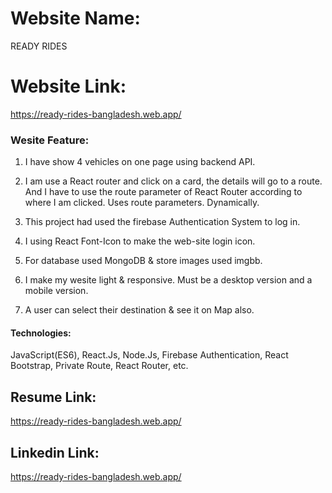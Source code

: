 # Website Name: 
READY RIDES


# Website Link:
 https://ready-rides-bangladesh.web.app/

 
### Wesite Feature:
01. I have show 4 vehicles on one page using backend API.

02. I am use a React router and click on a card, the details will go to a route. And I have to use the route parameter of React Router according to where I am clicked. Uses route parameters. Dynamically.

03.	This project had used the firebase Authentication System to log in.

04. I using React Font-Icon to make the web-site login icon.

05.	For database used MongoDB & store images used imgbb.

06. I make my wesite light & responsive. Must be a desktop version and a mobile version.

07.	A user can select their destination & see it on Map also.


#### Technologies:
JavaScript(ES6), React.Js, Node.Js, Firebase Authentication, React Bootstrap, Private Route, React Router, etc.


## Resume Link:
 https://ready-rides-bangladesh.web.app/
 
## Linkedin Link:
 https://ready-rides-bangladesh.web.app/
